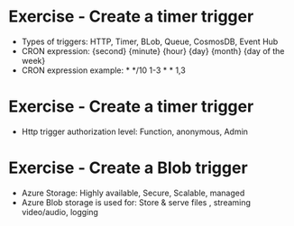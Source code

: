 # Exercise - Create a timer trigger
- Types of triggers: HTTP, Timer, BLob, Queue, CosmosDB, Event Hub
- CRON expression: {second} {minute} {hour} {day} {month} {day of the week} 
- CRON expression example: * */10 1-3 * * 1,3

# Exercise - Create a timer trigger
- Http trigger authorization level: Function, anonymous, Admin

# Exercise - Create a Blob trigger
- Azure Storage: Highly available, Secure, Scalable, managed
- Azure Blob storage is used for: Store & serve files , streaming video/audio, logging